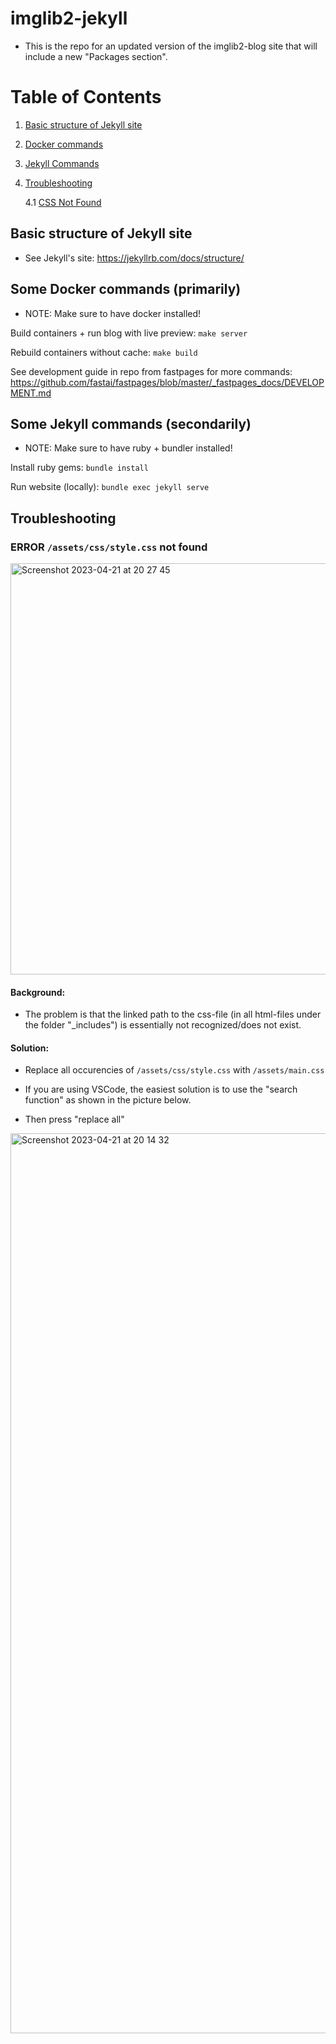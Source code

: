 # imglib2-jekyll

* This is the repo for an updated version of the imglib2-blog site that will include a new "Packages section".

# Table of Contents
1. [Basic structure of Jekyll site](#basic-structure-of-jekyll-site)
2. [Docker commands](#some-docker-commands-primarily)
3. [Jekyll Commands](#some-jekyll-commands-secondarily)
4. [Troubleshooting](#troubleshooting)
   
   4.1 [CSS Not Found](#error-assetscssstylecss-not-found)

## Basic structure of Jekyll site

* See Jekyll's site: https://jekyllrb.com/docs/structure/

## Some Docker commands (primarily)

* NOTE: Make sure to have docker installed!

Build containers + run blog with live preview: `make server`

Rebuild containers without cache: `make build`

See development guide in repo from fastpages for more commands: https://github.com/fastai/fastpages/blob/master/_fastpages_docs/DEVELOPMENT.md

## Some Jekyll commands (secondarily)

* NOTE: Make sure to have ruby + bundler installed!

Install ruby gems: `bundle install`

Run website (locally): `bundle exec jekyll serve`



## Troubleshooting

### ERROR `/assets/css/style.css` not found

<img width="658" alt="Screenshot 2023-04-21 at 20 27 45" src="https://user-images.githubusercontent.com/58792679/233709542-d915090a-a593-4968-8ff5-cd7ef15aea4f.png">

#### Background: 

* The problem is that the linked path to the css-file (in all html-files under the folder "_includes") is essentially not recognized/does not exist.



#### Solution: 

* Replace all occurencies of `/assets/css/style.css` with `/assets/main.css`

* If you are using VSCode, the easiest solution is to use the "search function" as shown in the picture below.

* Then press "replace all"

<img width="1440" alt="Screenshot 2023-04-21 at 20 14 32" src="https://user-images.githubusercontent.com/58792679/233706995-73dca615-417d-4b3d-bdcf-d8b9365f547a.png">
